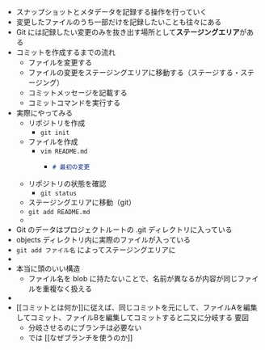 - スナップショットとメタデータを記録する操作を行っていく
- 変更したファイルのうち一部だけを記録したいことも往々にある
- Git には記録したい変更のみを抜き出す場所として**ステージングエリア**がある
- コミットを作成するまでの流れ
	- ファイルを変更する
	- ファイルの変更をステージングエリアに移動する（ステージする・ステージング）
	- コミットメッセージを記載する
	- コミットコマンドを実行する
- 実際にやってみる
	- リポジトリを作成
		- `git init`
	- ファイルを作成
		- `vim README.md`
			- ```markdown
			  # 最初の変更
			  ```
	- リポジトリの状態を確認
		- `git status`
	- ステージングエリアに移動（git）
	- `git add README.md`
	-
- Git のデータはプロジェクトルートの .git ディレクトリに入っている
- objects ディレクトリ内に実際のファイルが入っている
- `git add ファイル名` によってステージングエリアに
-
- 本当に頭のいい構造
	- ファイル名を blob に持たないことで、名前が異なるが内容が同じファイルを重複なく扱える
-
- [[コミットとは何か]]に従えば、同じコミットを元にして、ファイルAを編集してコミット、ファイルBを編集してコミットすると二又に分岐する
  要図
	- 分岐させるのにブランチは必要ない
	- では [[なぜブランチを使うのか]]